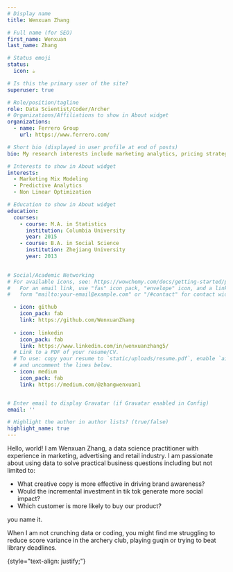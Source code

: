```yaml
---
# Display name
title: Wenxuan Zhang 

# Full name (for SEO)
first_name: Wenxuan
last_name: Zhang

# Status emoji
status:
  icon: ☕️

# Is this the primary user of the site?
superuser: true

# Role/position/tagline
role: Data Scientist/Coder/Archer
# Organizations/Affiliations to show in About widget
organizations:
  - name: Ferrero Group
    url: https://www.ferrero.com/

# Short bio (displayed in user profile at end of posts)
bio: My research interests include marketing analytics, pricing strategy and customer life time value.

# Interests to show in About widget
interests:
  - Marketing Mix Modeling 
  - Predictive Analytics 
  - Non Linear Optimization

# Education to show in About widget
education:
  courses:
    - course: M.A. in Statistics
      institution: Columbia University
      year: 2015
    - course: B.A. in Social Science
      institution: Zhejiang University
      year: 2013
  

# Social/Academic Networking
# For available icons, see: https://wowchemy.com/docs/getting-started/page-builder/#icons
#   For an email link, use "fas" icon pack, "envelope" icon, and a link in the
#   form "mailto:your-email@example.com" or "/#contact" for contact widget.

  - icon: github
    icon_pack: fab
    link: https://github.com/WenxuanZhang
 
  - icon: linkedin
    icon_pack: fab
    link: https://www.linkedin.com/in/wenxuanzhang5/
  # Link to a PDF of your resume/CV.
  # To use: copy your resume to `static/uploads/resume.pdf`, enable `ai` icons in `params.yaml`,
  # and uncomment the lines below.
  - icon: medium
    icon_pack: fab
    link: https://medium.com/@zhangwenxuan1


# Enter email to display Gravatar (if Gravatar enabled in Config)
email: ''

# Highlight the author in author lists? (true/false)
highlight_name: true
---
```


Hello, world! I am Wenxuan Zhang, a data science practitioner with experience in marketing, advertising and retail industry. I am passionate about using data to solve practical business questions including but not limited to:

* What creative copy is more effective in driving brand awareness?
* Would the incremental investment in tik tok generate more social impact?
* Which customer is more likely to buy our product?

you name it. 

When I am not crunching data or coding, you might find me struggling to reduce score variance in the archery club, playing guqin or trying to beat library deadlines.

{style="text-align: justify;"}
